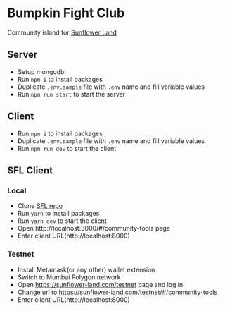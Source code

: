 # Bumpkin Fight Club

Community island for [Sunflower Land](https://sunflower-land.com/)

## Server

- Setup mongodb
- Run `npm i` to install packages
- Duplicate `.env.sample` file with `.env` name and fill variable values
- Run `npm run start` to start the server

## Client

- Run `npm i` to install packages
- Duplicate `.env.sample` file with `.env` name and fill variable values
- Run `npm run dev` to start the client

## SFL Client

### Local

- Clone [SFL repo](https://github.com/sunflower-land/sunflower-land)
- Run `yarn` to install packages
- Run `yarn dev` to start the client
- Open http://localhost:3000/#/community-tools page
- Enter client URL(http://localhost:8000)

### Testnet

- Install Metamask(or any other) wallet extension
- Switch to Mumbai Polygon network
- Open https://sunflower-land.com/testnet page and log in
- Change url to https://sunflower-land.com/testnet/#/community-tools
- Enter client URL(http://localhost:8000)
